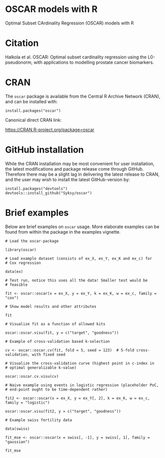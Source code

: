 
# OSCAR models with R

Optimal Subset CArdinality Regression (OSCAR) models with R

# Citation

Halkola et al. OSCAR: Optimal subset cardinality regression using the
L0-pseudonorm, with applications to modelling prostate cancer
biomarkers.

# CRAN

The `oscar` package is available from the Central R Archive Network
(CRAN), and can be installed with:

    install.packages("oscar")

Canonical direct CRAN link:

<a href="https://CRAN.R-project.org/package=oscar" class="uri">https://CRAN.R-project.org/package=oscar</a>

# GitHub installation

While the CRAN installation may be most convenient for user
installation, the latest modifications and package release come through
GitHub. Therefore there may be a slight lag in delivering the latest
release to CRAN, and the user may wish to install the latest
GitHub-version by:

    install.packages("devtools")
    devtools::install_github("Syksy/oscar")

# Brief examples

Below are brief examples on `oscar` usage. More elaborate examples can
be found from within the package in the examples vignette.


    # Load the oscar-package

    library(oscar)

    # Load example dataset (consists of ex_X, ex_Y, ex_K and ex_c) for
    # Cox regression

    data(ex)

    # Test run, notice this uses all the data! Smaller test would be
    # feasible

    fit <- oscar::oscar(x = ex_X, y = ex_Y, k = ex_K, w = ex_c, family = "cox")

    # Show model results and other attributes

    fit

    # Visualize fit as a function of allowed kits

    oscar::oscar.visu(fit, y = c("target", "goodness"))

    # Example of cross-validation based k-selection

    cv <- oscar::oscar.cv(fit, fold = 5, seed = 123)  # 5-fold cross-validation, with fixed seed  

    # Visualize the cross-validation curve (highest point in c-index in
    # optimal generalizable k-value)

    oscar::oscar.cv.visu(cv)

    # Naive example using events in logistic regression (placeholder PoC,
    # end-point ought to be time-dependent rather)

    fit2 <- oscar::oscar(x = ex_X, y = ex_Y[, 2], k = ex_K, w = ex_c, family = "logistic")

    oscar::oscar.visu(fit2, y = c("target", "goodness"))

    # Example swiss fertility data

    data(swiss)

    fit_mse <- oscar::oscar(x = swiss[, -1], y = swiss[, 1], family = "gaussian")

    fit_mse
